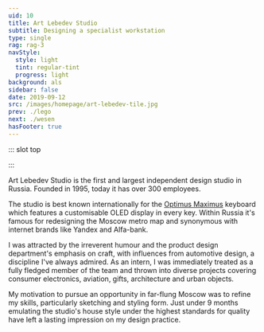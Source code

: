 ```yaml
---
uid: 10
title: Art Lebedev Studio
subtitle: Designing a specialist workstation
type: single
rag: rag-3
navStyle:
  style: light
  tint: regular-tint
  progress: light
background: als
sidebar: false
date: 2019-09-12
src: /images/homepage/art-lebedev-tile.jpg
prev: ./lego
next: ./wesen
hasFooter: true
---
```


::: slot top

<Stage-ProjectStage rag="rag-2" ragTitle="rag-3" :upless="true" platform="Product" ctaLabel="artlebedev.ru" ctaUrl="https://www.artlebedev.ru/"
description="I spent 9 months in Moscow, honing my craft among an award-winning industrial design team.">

<template v-slot:visual-background>
  <figure class="full-screen">
    <Heros-ImageHero src="/images/als/moscow.jpg" alt="Ecosia mobile devices"/>
  </figure>
</template>

<template v-slot:platform>

Consumer and B2B products

</template>

<template v-slot:timeframe>

2012-2013

</template>

<template v-slot:my-role>

Industrial Designer

</template>

<template v-slot:team>

Creative Director
~ 3 Industrial Designers
~ 2 3D Modellers
~ Visualisation Expert

</template>

</Stage-ProjectStage>

:::




<Content-TextSection rag="rag-5" columnOffset="title-offset" padding="is-initial">

<p class="subtitle">
Art Lebedev Studio is the first and largest independent design studio in Russia. Founded in 1995, today it has over 300 employees.
</p>

The studio is best known internationally for the [Optimus Maximus](https://www.artlebedev.com/optimus/) keyboard which features a customisable OLED display in every key. Within Russia it's famous for redesigning the Moscow metro map and synonymous with internet brands like Yandex and Alfa-bank.

I was attracted by the irreverent humour and the product design department's emphasis on craft, with influences from automotive design, a discipline I've always admired. As an intern, I was immediately treated as a fully fledged member of the team and thrown into diverse projects covering consumer electronics, aviation, gifts, architecture and urban objects.

My motivation to pursue an opportunity in far-flung Moscow was to refine my skills, particularly sketching and styling form. Just under 9 months emulating the studio's house style under the highest standards for quality have left a lasting impression on my design practice.



<!--

Automotive inspired consumer product design. I've always admired the craft and skill involved in automotive design.

Outsider status is appealing. So is the irreverent sense of humour. I wanted to learn this craft for myself. To be able to channel the studio house style.

 -->

</Content-TextSection>



<Content-QuoteSection rag="rag-4" quote="Anthony has shown a great persistence on one particular project where almost everyone in the design team lost hope due to very strict technological, ergonomic and layout constraints. He literally saved the project and brought back optimism and belief." attribute="Timour Bourbaev, Creative Director of Product Design, referring to NITA air traffic control" color="blue"/>



<Content-ImageFrames-SquareImagesRow padding="is-large" :images="[
{ url:'/images/als/als1.jpg', alt:'ATC console', caption:'Square image caption 1', slot:'slot1', iframe:false, action: {
  type: 'link',
  label: 'Read more',
  url: 'https://www.artlebedev.ru/nita/'
  } },
{ url:'/images/als/als2.jpg', alt:'Toilet plunger', caption:'Square image caption 2', slot:'slot2', iframe:false, action: {
  type: 'link',
  label: 'Read more',
  url: 'https://www.artlebedev.ru/oktopus/'
  } },
{ url:'/images/als/als3.jpg', alt:'Helicopter', caption:'Square image caption 3', slot:'slot3', iframe:false, action: {
  type: 'link',
  label: 'Read more',
  url: 'https://www.artlebedev.ru/scout/exterior/'
  } },
]">

<template slot="content">

## Highlights

<!-- <p class="subtitle" style="padding-right: 1em;">
Anthony has shown a great persistence on one particular project where almost everyone in the design team lost hope due to very strict technological, ergonomic and layout constrains. He literally saved the project and brought back optimism and belief.
</p>

Timour Bourbaev, Creative Director of Product Design, referring to NITA air traffic control -->


</template>

<template slot="slot1">

#### NITA air traffic control

The console can be configured for various purposes including command post, flight controller and operations. In each case there are strict international regulations regarding ergonomics and safety.

</template>

<template slot="slot2">

#### Oktopus toilet plunger

It started as a humorous 'what if?' and became a product for ALS's network of designer stores. The challenge lay in finding an iconic form which could be convincingly represented to cost in the typical materials of a plunger.

</template>

<template slot="slot3">

#### Scout helicopter

I was privileged to be involved in interior, exterior and interface design for this concept light helicopter. It aims to offer never-before seen simplicity and affordability.

</template>

</Content-ImageFrames-SquareImagesRow>

